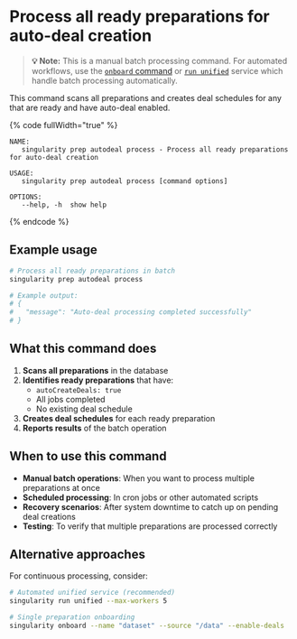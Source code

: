 # Process all ready preparations for auto-deal creation

> **💡 Note:** This is a manual batch processing command. For automated workflows, use the [`onboard` command](../../../README.md#basic-usage) or [`run unified`](../../run/README.md) service which handle batch processing automatically.

This command scans all preparations and creates deal schedules for any that are ready and have auto-deal enabled.

{% code fullWidth="true" %}
```
NAME:
   singularity prep autodeal process - Process all ready preparations for auto-deal creation

USAGE:
   singularity prep autodeal process [command options]

OPTIONS:
   --help, -h  show help
```
{% endcode %}

## Example usage

```bash
# Process all ready preparations in batch
singularity prep autodeal process

# Example output:
# {
#   "message": "Auto-deal processing completed successfully"
# }
```

## What this command does

1. **Scans all preparations** in the database
2. **Identifies ready preparations** that have:
   - `autoCreateDeals: true`
   - All jobs completed
   - No existing deal schedule
3. **Creates deal schedules** for each ready preparation
4. **Reports results** of the batch operation

## When to use this command

- **Manual batch operations**: When you want to process multiple preparations at once
- **Scheduled processing**: In cron jobs or other automated scripts
- **Recovery scenarios**: After system downtime to catch up on pending deal creations
- **Testing**: To verify that multiple preparations are processed correctly

## Alternative approaches

For continuous processing, consider:

```bash
# Automated unified service (recommended)
singularity run unified --max-workers 5

# Single preparation onboarding
singularity onboard --name "dataset" --source "/data" --enable-deals
```
